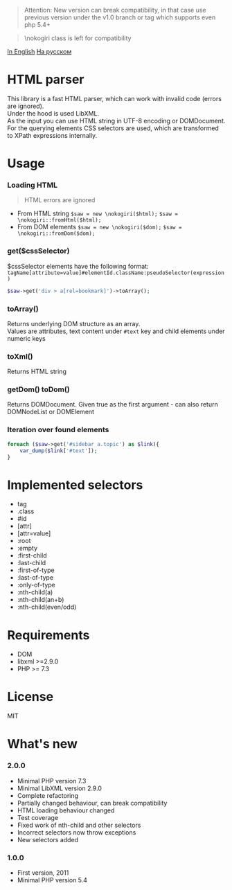 > Attention: New version can break compatibility, in that case use previous version under the v1.0 branch or tag which supports even php 5.4+

> \nokogiri class is left for compatibility

[In English](README.md) [На русском](README.RU.md)

HTML parser
===========
This library is a fast HTML parser, which can work with invalid code (errors are ignored).<br />
Under the hood is used LibXML.<br />
As the input you can use HTML string in UTF-8 encoding or DOMDocument.<br />
For the querying elements CSS selectors are used, which are transformed to XPath expressions internally.<br />

Usage
=====
### Loading HTML
> HTML errors are ignored
* From HTML string `$saw = new \nokogiri($html);` `$saw = \nokogiri::fromHtml($html);`
* From DOM elements `$saw = new \nokogiri($dom);` `$saw = \nokogiri::fromDom($dom);`

### get($cssSelector)
$cssSelector elements have the following format:
`tagName[attribute=value]#elementId.className:pseudoSelector(expression)`
```php
$saw->get('div > a[rel=bookmark]')->toArray();
```
### toArray()
Returns underlying DOM structure as an array.<br />
Values are attributes, text content under `#text` key and child elements under numeric keys

### toXml()
Returns HTML string

### getDom() toDom()
Returns DOMDocument.
Given true as the first argument - can also return DOMNodeList or DOMElement

### Iteration over found elements
```php
foreach ($saw->get('#sidebar a.topic') as $link){
    var_dump($link['#text']);
}
```

Implemented selectors
=====================
* tag
* .class
* \#id
* \[attr\]
* \[attr=value\]
* :root
* :empty
* :first-child
* :last-child
* :first-of-type
* :last-of-type
* :only-of-type
* :nth-child(a)
* :nth-child(an+b)
* :nth-child(even/odd)

Requirements
============
* DOM
* libxml >=2.9.0
* PHP >= 7.3

License
=======
MIT

What's new
==========
### 2.0.0
* Minimal PHP version 7.3
* Minimal LibXML version 2.9.0
* Complete refactoring
* Partially changed behaviour, can break compatibility
* HTML loading behaviour changed
* Test coverage
* Fixed work of nth-child and other selectors
* Incorrect selectors now throw exceptions
* New selectors added

### 1.0.0
* First version, 2011
* Minimal PHP version 5.4
